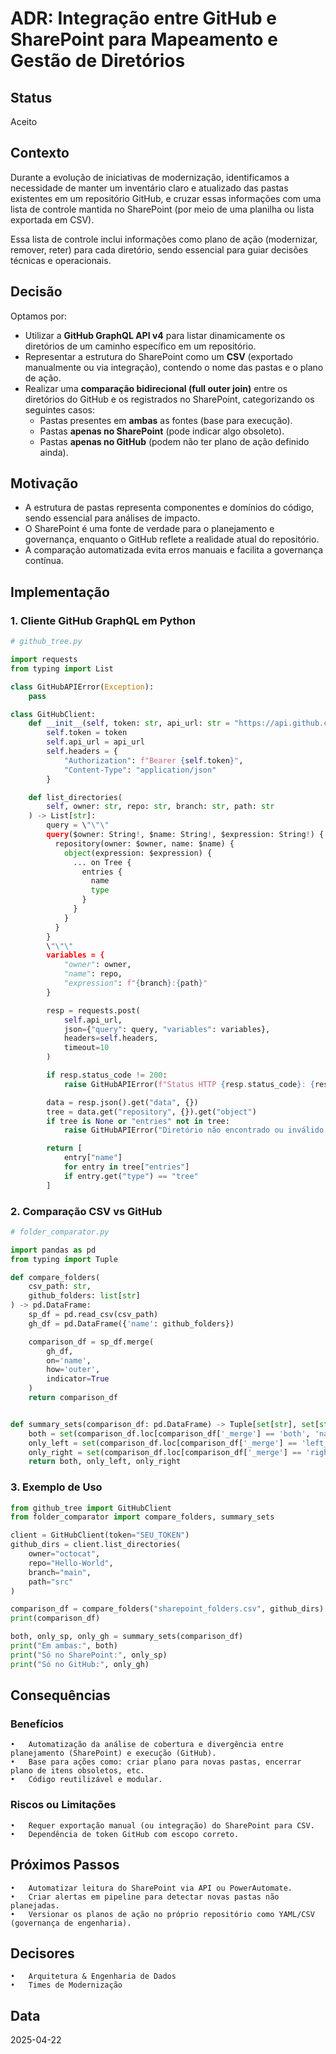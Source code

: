 # ADR: Integração entre GitHub e SharePoint para Mapeamento e Gestão de Diretórios

## Status

Aceito

## Contexto

Durante a evolução de iniciativas de modernização, identificamos a necessidade de manter um inventário claro e atualizado das pastas existentes em um repositório GitHub, e cruzar essas informações com uma lista de controle mantida no SharePoint (por meio de uma planilha ou lista exportada em CSV).

Essa lista de controle inclui informações como plano de ação (modernizar, remover, reter) para cada diretório, sendo essencial para guiar decisões técnicas e operacionais.

## Decisão

Optamos por:

- Utilizar a **GitHub GraphQL API v4** para listar dinamicamente os diretórios de um caminho específico em um repositório.
- Representar a estrutura do SharePoint como um **CSV** (exportado manualmente ou via integração), contendo o nome das pastas e o plano de ação.
- Realizar uma **comparação bidirecional (full outer join)** entre os diretórios do GitHub e os registrados no SharePoint, categorizando os seguintes casos:
  - Pastas presentes em **ambas** as fontes (base para execução).
  - Pastas **apenas no SharePoint** (pode indicar algo obsoleto).
  - Pastas **apenas no GitHub** (podem não ter plano de ação definido ainda).

## Motivação

- A estrutura de pastas representa componentes e domínios do código, sendo essencial para análises de impacto.
- O SharePoint é uma fonte de verdade para o planejamento e governança, enquanto o GitHub reflete a realidade atual do repositório.
- A comparação automatizada evita erros manuais e facilita a governança contínua.

## Implementação

### 1. **Cliente GitHub GraphQL em Python**

```python
# github_tree.py

import requests
from typing import List

class GitHubAPIError(Exception):
    pass

class GitHubClient:
    def __init__(self, token: str, api_url: str = "https://api.github.com/graphql"):
        self.token = token
        self.api_url = api_url
        self.headers = {
            "Authorization": f"Bearer {self.token}",
            "Content-Type": "application/json"
        }

    def list_directories(
        self, owner: str, repo: str, branch: str, path: str
    ) -> List[str]:
        query = \"\"\"
        query($owner: String!, $name: String!, $expression: String!) {
          repository(owner: $owner, name: $name) {
            object(expression: $expression) {
              ... on Tree {
                entries {
                  name
                  type
                }
              }
            }
          }
        }
        \"\"\"
        variables = {
            "owner": owner,
            "name": repo,
            "expression": f"{branch}:{path}"
        }

        resp = requests.post(
            self.api_url,
            json={"query": query, "variables": variables},
            headers=self.headers,
            timeout=10
        )

        if resp.status_code != 200:
            raise GitHubAPIError(f"Status HTTP {resp.status_code}: {resp.text}")

        data = resp.json().get("data", {})
        tree = data.get("repository", {}).get("object")
        if tree is None or "entries" not in tree:
            raise GitHubAPIError("Diretório não encontrado ou inválido.")

        return [
            entry["name"]
            for entry in tree["entries"]
            if entry.get("type") == "tree"
        ]

```

### 2. Comparação CSV vs GitHub

```python
# folder_comparator.py

import pandas as pd
from typing import Tuple

def compare_folders(
    csv_path: str,
    github_folders: list[str]
) -> pd.DataFrame:
    sp_df = pd.read_csv(csv_path)
    gh_df = pd.DataFrame({'name': github_folders})

    comparison_df = sp_df.merge(
        gh_df,
        on='name',
        how='outer',
        indicator=True
    )
    return comparison_df


def summary_sets(comparison_df: pd.DataFrame) -> Tuple[set[str], set[str], set[str]]:
    both = set(comparison_df.loc[comparison_df['_merge'] == 'both', 'name'])
    only_left = set(comparison_df.loc[comparison_df['_merge'] == 'left_only', 'name'])
    only_right = set(comparison_df.loc[comparison_df['_merge'] == 'right_only', 'name'])
    return both, only_left, only_right

```

### 3. Exemplo de Uso

```python
from github_tree import GitHubClient
from folder_comparator import compare_folders, summary_sets

client = GitHubClient(token="SEU_TOKEN")
github_dirs = client.list_directories(
    owner="octocat",
    repo="Hello-World",
    branch="main",
    path="src"
)

comparison_df = compare_folders("sharepoint_folders.csv", github_dirs)
print(comparison_df)

both, only_sp, only_gh = summary_sets(comparison_df)
print("Em ambas:", both)
print("Só no SharePoint:", only_sp)
print("Só no GitHub:", only_gh)
```

## Consequências

### Benefícios
	•	Automatização da análise de cobertura e divergência entre planejamento (SharePoint) e execução (GitHub).
	•	Base para ações como: criar plano para novas pastas, encerrar plano de itens obsoletos, etc.
	•	Código reutilizável e modular.

### Riscos ou Limitações
	•	Requer exportação manual (ou integração) do SharePoint para CSV.
	•	Dependência de token GitHub com escopo correto.

## Próximos Passos
	•	Automatizar leitura do SharePoint via API ou PowerAutomate.
	•	Criar alertas em pipeline para detectar novas pastas não planejadas.
	•	Versionar os planos de ação no próprio repositório como YAML/CSV (governança de engenharia).

## Decisores
	•	Arquitetura & Engenharia de Dados
	•	Times de Modernização

## Data

2025-04-22